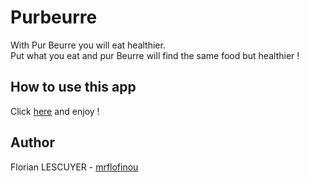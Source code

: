 # Purbeurre
With Pur Beurre you will eat healthier.  
Put what you eat and pur Beurre will find the same food but healthier !

## How to use this app  
Click [here](http://138.68.162.115) and enjoy !

## Author
Florian LESCUYER - [mrflofinou](https://github.com/mrflofinou)
